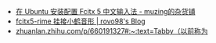- [在 Ubuntu 安装配置 Fcitx 5 中文输入法 - muzing的杂货铺](https://muzing.top/posts/3fc249cf/#:~:text=Fcitx%205%20%E6%8F%90%E4%BE%9B)
- [fcitx5-rime 挂接小鹤音形 | rovo98's Blog](https://rovo98.github.io/posts/2f1de6fa/#:~:text=%E4%BD%BF%E7%94%A8%20fcitx5-)
- [zhuanlan.zhihu.com/p/660191327#:\~:text=Tabby（以前称为](https://zhuanlan.zhihu.com/p/660191327#:~:text=Tabby%EF%BC%88%E4%BB%A5%E5%89%8D%E7%A7%B0%E4%B8%BA)